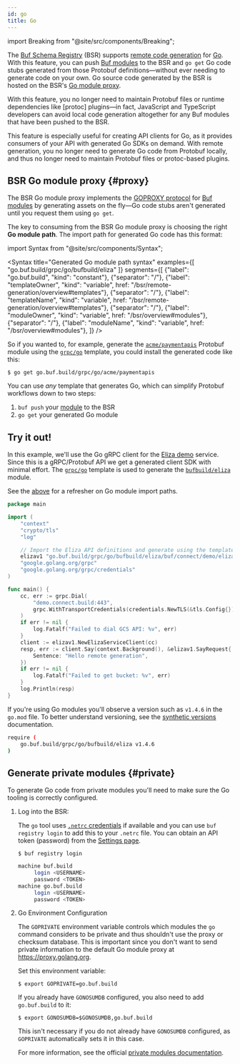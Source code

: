 ```yaml
---
id: go
title: Go
---
```


import Breaking from "@site/src/components/Breaking";

<Breaking 
  feature="Remote code generation for Go"
  version="alpha"
/>

The [Buf Schema Registry](../../bsr/overview.md) (BSR) supports
[remote code generation](../overview.md) for [Go]. With this feature, you can
push [Buf modules][modules] to the BSR and `go get` Go code stubs generated from
those Protobuf definitions&mdash;without ever needing to generate code on your
own. Go source code generated by the BSR is hosted on the BSR's
[Go module proxy](#proxy).

With this feature, you no longer need to maintain Protobuf files or runtime
dependencies like [protoc] plugins&mdash;in fact, JavaScript and TypeScript
developers can avoid local code generation altogether for any Buf modules that
have been pushed to the BSR.

This feature is especially useful for creating API clients for Go, as it
provides consumers of your API with generated Go SDKs on demand. With remote
generation, you no longer need to generate Go code from Protobuf locally, and
thus no longer need to maintain Protobuf files or protoc-based plugins.

## BSR Go module proxy {#proxy}

The BSR Go module proxy implements the [GOPROXY protocol][goproxy] for [Buf
modules][modules] by generating assets on the fly&mdash;Go code stubs aren't
generated until you request them using `go get`.

The key to consuming from the BSR Go module proxy is choosing the right **Go
module path**. The import path for generated Go code has this format:

import Syntax from "@site/src/components/Syntax";

<Syntax title="Generated Go module path syntax" examples={[
"go.buf.build/grpc/go/bufbuild/eliza" ]} segments={[ {"label": "go.buf.build",
"kind": "constant"}, {"separator": "/"}, {"label": "templateOwner", "kind":
"variable", href: "/bsr/remote-generation/overview#templates"}, {"separator":
"/"}, {"label": "templateName", "kind": "variable", href:
"/bsr/remote-generation/overview#templates"}, {"separator": "/"}, {"label":
"moduleOwner", "kind": "variable", href: "/bsr/overview#modules"}, {"separator":
"/"}, {"label": "moduleName", "kind": "variable", href:
"/bsr/overview#modules"}, ]} />

So if you wanted to, for example, generate the [`acme/paymentapis`][api]
Protobuf module using the [`grpc/go`][grpc-go] template, you could install the
generated code like this:

```terminal
$ go get go.buf.build/grpc/go/acme/paymentapis
```

You can use _any_ template that generates Go, which can simplify Protobuf
workflows down to two steps:

1. `buf push` your [module][modules] to the BSR
1. `go get` your generated Go module

## Try it out!

In this example, we'll use the Go gRPC client for the [Eliza demo][connect-demo]
service. Since this is a gRPC/Protobuf API we get a generated client SDK with
minimal effort. The [`grpc/go`][grpc-go] template is used to generate the
[`bufbuild/eliza`][eliza-module] module.

See the [above](#proxy) for a refresher on Go module import paths.

```go {9}
package main

import (
	"context"
	"crypto/tls"
	"log"

	// Import the Eliza API definitions and generate using the template grpc/go.
	elizav1 "go.buf.build/grpc/go/bufbuild/eliza/buf/connect/demo/eliza/v1"
	"google.golang.org/grpc"
	"google.golang.org/grpc/credentials"
)

func main() {
	cc, err := grpc.Dial(
		"demo.connect.build:443",
		grpc.WithTransportCredentials(credentials.NewTLS(&tls.Config{})),
	)
	if err != nil {
		log.Fatalf("Failed to dial GCS API: %v", err)
	}
	client := elizav1.NewElizaServiceClient(cc)
	resp, err := client.Say(context.Background(), &elizav1.SayRequest{
		Sentence: "Hello remote generation",
	})
	if err != nil {
		log.Fatalf("Failed to get bucket: %v", err)
	}
	log.Println(resp)
}

```

If you're using Go modules you'll observe a version such as `v1.4.6` in the
`go.mod` file. To better understand versioning, see the
[synthetic versions](overview.md#synthetic-versions) documentation.

```sh title="go.mod"
require (
	go.buf.build/grpc/go/bufbuild/eliza v1.4.6
)
```

## Generate private modules {#private}

To generate Go code from private modules you'll need to make sure the Go tooling
is correctly configured.

1. Log into the BSR:

   The `go` tool uses [`.netrc` credentials][netrc] if available and you can use
   `buf registry login` to add this to your `.netrc` file. You can obtain an API
   token (password) from the [Settings page][settings].

   ```terminal
   $ buf registry login
   ```

   ```sh title="~/.netrc"
   machine buf.build
   		login <USERNAME>
   		password <TOKEN>
   machine go.buf.build
   		login <USERNAME>
   		password <TOKEN>
   ```

2. Go Environment Configuration

   The `GOPRIVATE` environment variable controls which modules the `go` command
   considers to be private and thus shouldn't use the proxy or checksum
   database. This is important since you don't want to send private information
   to the default Go module proxy at https://proxy.golang.org.

   Set this environment variable:

   ```terminal
   $ export GOPRIVATE=go.buf.build
   ```

   If you already have `GONOSUMDB` configured, you also need to add
   `go.buf.build` to it:

   ```terminal
   $ export GONOSUMDB=$GONOSUMDB,go.buf.build
   ```

   This isn't necessary if you do not already have `GONOSUMDB` configured, as
   `GOPRIVATE` automatically sets it in this case.

   For more information, see the official [private modules
   documentation][private].

[api]: https://buf.build/acme/paymentapis
[go]: https://golang.org
[eliza-module]: https://buf.build/bufbuild/eliza/
[connect-demo]: https://github.com/bufbuild/connect-demo
[goproxy]: https://golang.org/ref/mod#goproxy-protocol
[grpc-go]: https://buf.build/grpc/templates/go
[modules]: ../overview.md#modules
[netrc]: https://golang.org/ref/mod#private-module-proxy-auth
[private]: https://golang.org/ref/mod#private-modules
[settings]: https://buf.build/settings/user
[storage]: https://cloud.google.com/storageb
